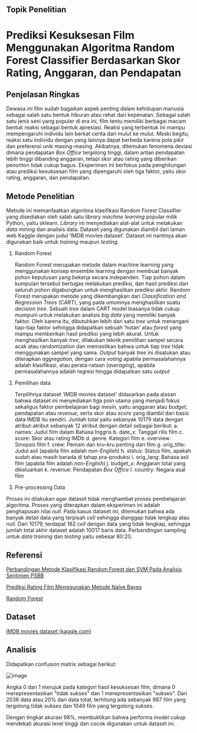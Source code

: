 ## Topik Penelitian
# Prediksi Kesuksesan Film Menggunakan Algoritma Random Forest Classifier Berdasarkan Skor Rating, Anggaran, dan Pendapatan

## Penjelasan Ringkas
Dewasa ini film sudah bagaikan aspek penting dalam kehidupan manusia sebagai salah satu bentuk hiburan atau rehat dari kepenatan. Sebagai salah satu jenis seni yang populer di era ini, film tentu memiliki berbagai macam bentuk reaksi sebagai bentuk apresiasi. Reaksi yang terbentuk ini mampu mempengaruhi individu lain berkat cerita dari mulut ke mulut. Meski begitu, reaksi satu individu dengan yang lainnya dapat berbeda karena pola pikir dan preferensi unik masing-masing. Akibatnya, ditemukan fenomena deviasi dimana pendapatan _Box Office_ tergolong tinggi, dalam artian pendapatan lebih tinggi dibanding anggaran, tetapi skor atau rating yang diberikan penonton tidak cukup bagus. Eksperimen ini berfokus pada penghitungan atau prediksi kesuksesan film yang dipengaruhi oleh tiga faktor, yaitu skor rating, anggaran, dan pendapatan.

## Metode Penelitian
Metode ini memanfaatkan algoritma klasifikasi Random Forest Classifier yang disediakan oleh salah satu _library machine learning_ popular milik Python, yaitu sklearn. _Library_ ini menyediakan alat-alat untuk melakukan _data mining_ dan analisis data. Dataset yang digunakan diambil dari laman web Kaggle dengan judul ‘IMDB movies dataset’. Dataset ini nantinya akan digunakan baik untuk _training_ maupun _testing_.

1. Random Forest

   Random Forest merupakan metode dalam machine learning yang menggunakan konsep ensemble learning dengan membuat banyak pohon keputusan yang bekerja secara independen. Tiap pohon dalam kumpulan tersebut bertugas melakukan prediksi, dan hasil prediksi dari seluruh pohon digabungkan untuk menghasilkan prediksi akhir.
  Random Forest merupakan metode yang dikembangkan dari _Classification and Regression Trees_ (CART), yang pada umumnya menghasilkan suatu _decision tree_. Sebuah _tree_ dalam CART model biasanya tidak cukup mumpuni untuk melakukan analisis _big data_ yang memiliki banyak faktor. Oleh karena itu, dibutuhkan lebih dari satu _tree_ untuk menangani tiap-tiap faktor sehingga didapatkan sebuah ‘hutan’ atau _forest_ yang mampu memberikan hasil prediksi yang lebih akurat. 
  Untuk menghasilkan banyak _tree_, dilakukan teknik pemilihan sampel secara acak atau randomization dan memastikan bahwa untuk tiap _tree_ tidak menggunakan sampel yang sama. _Output_ banyak _tree_ ini disatukan atau diterapkan _aggregation_, dengan cara _voting_ apabila permasalahannya adalah klasifikasi, atau perata-rataan (_averaging_), apabila permasalahannya adalah regresi hingga didapatkan satu _output_

3.	Pemilihan data

  	Terpilihnya dataset ‘IMDB movies dataset’ didasarkan pada alasan bahwa dataset ini menyediakan tiga poin utama yang menjadi fokus sekaligus faktor pembelajaran bagi mesin, yaitu anggaran atau _budget_, pendapatan atau _revenue_, serta skor atau _score_ yang diambil dari basis data IMDB itu sendiri. Jumlah total yaitu sebanyak 10179 data dengan atribut-atribut sebanyak 12 atribut dengan detail sebagai berikut:
a.	names: Judul film dalam Bahasa Inggris
b.	date_x: Tanggal rilis film 
c.	score: Skor atau rating IMDb
d.	genre: Kategori film
e.	overview: Sinopsis film
f.	crew: Pemain dan kru-kru penting dari film
g.	orig_title: Judul asli (apabila film adalah _non-English_)
h.	status: Status film, apakah sudah atau masih berada di tahap pra-produksi
i.	orig_lang: Bahasa asli film (apabila film adalah _non-English_)
j.	budget_x: Anggaran total yang dikeluarkan
k.	revenue: Pendapatan _Box Office_
l.	country: Negara asal film 

4.	Pre-processing Data
   
   Proses ini dilakukan agar dataset tidak menghambat proses pembelajaran algoritma. Proses yang diterapkan dalam eksperimen ini adalah penghapusan nilai _null_. Pada kasus dataset ini, ditemukan bahwa ada banyak detail data yang terpisah _cell_ sehingga dianggap tidak lengkap atau _null_. Dari 10179, terdapat 162 _cell_ dengan data yang tidak lengkap, sehingga jumlah total akhir dataset adalah 10017 baris data. Perbandingan sampling untuk _data training_ dan _testing_ yaitu sebesar 80:20.

## Referensi
[Perbandingan Metode Klasifikasi Random Forest dan SVM Pada Analisis Sentimen PSBB](https://www.researchgate.net/publication/352278601_Perbandingan_Metode_Klasifikasi_Random_Forest_dan_SVM_Pada_Analisis_Sentimen_PSBB)

[Prediksi Rating Film Menggunakan Metode Naïve Bayes](https://www.researchgate.net/publication/314356915_Prediksi_Rating_Film_Menggunakan_Metode_Naive_Bayes)

[Random Forest](https://meridian.allenpress.com/jim/article/47/1/31/131479/Random-Forest)

## Dataset
[IMDB movies dataset (kaggle.com)](https://www.kaggle.com/datasets/ashpalsingh1525/imdb-movies-dataset)

## Analisis
Didapatkan confusion matrix sebagai berikut: 

![image](https://github.com/claradivap512/riset-informatika/assets/112915547/5404b72d-ad98-4fb6-9040-61513e2da9b9)

Angka 0 dan 1 merujuk pada kategori hasil kesuksesan film, dimana 0 merepresentasikan "tidak sukses" dan 1 merepresentasikan "sukses". Dari 2036 data atau 20% dari data total, terhitung ada sebanyak 987 film yang tergolong tidak sukses dan 1049 film yang tergolong sukses.

Dengan tingkat akurasi 98%, membuktikan bahwa performa model cukup mendekati akurasi level tinggi dan cocok digunakan untuk dataset ini.
